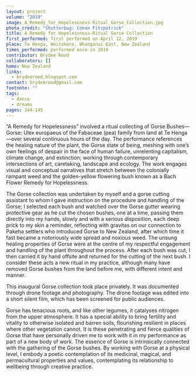 ```yaml
---
layout: project
volume: "2019"
image: A_Remedy_for_Hopelessness-Ritual_Gorse_Collection.jpg
photo_credit: "Shutterbug: Conan Fitzpatrick"
title: A Remedy for Hopelessness—Ritual Gorse Collection
first_performed: first performed on April 12, 2019
place: Te Henga, Waitakere, Whanganui East, New Zealand
times_performed: performed once in 2019
contributor: Brydee Rood
collaborators: []
home: New Zealand
links:
  - brydeerood.blogspot.com
contact: brydeerood@gmail.com
footnote: ""
tags:
  - dance
  - dreams
pages: 144-145
---
```


“A Remedy for Hopelessness” involved a ritual collecting of Gorse Bushes—Gorse: Ulex europaeus of the Fabaceae (pea) family from land at Te Henga—over several continuous hours of the day. The performance references the healing nature of the plant, the Gorse state of being, meshing with one’s own feelings of despair in the face of human failure, unrelenting capitalism, climate change, and extinction; working through contemporary intersections of art, caretaking, landscape and ecology. The work engages visual and conceptual narratives that stretch between the colonially rampant weed and the golden-yellow flowering bush known as a Bach Flower Remedy for Hopelessness.

The Gorse collection was undertaken by myself and a gorse cutting assistant to whom I gave instruction on the procedure and handling of the Gorse; I selected each bush and watched over the Gorse gutter wearing protective gear as he cut the chosen bushes, one at a time, passing them directly into my hands, slowly and with a serious disposition, each deep prick to my skin a reminder, reflecting with gravitas on our connection to Pakeha settlers who introduced Gorse to New Zealand, after which time it fast became a notoriously wide spread and noxious weed. The unsung healing properties of Gorse were at the centre of my respectful engagement and handling of the plant throughout the process. After each bush was cut, I then carried it by hand offsite and returned for the cutting of the next bush. I consider these acts a new ritual in my practice, although many have removed Gorse bushes from the land before me, with different intent and manner.

This inaugural Gorse collection took place privately. It was documented through drone footage and photography. The drone footage was edited into a short silent film, which has been screened for public audiences.

Gorse has tenacious roots, and like other legumes, it catalyses nitrogen from the upper atmosphere. It has a special ability to bring fertility and vitality to otherwise isolated and barren soils, flourishing resilient in places where other vegetation cannot. It is these penetrating and fierce qualities of Gorse that have personally driven me to work with it in my performance as part of a new body of work. The essence of Gorse is intrinsically connected with the gathering of the Gorse bushes. By working with Gorse at a physical level, I embody a poetic contemplation of its medicinal, magical, and permacultural properties and values, contemplating its relationship to wellbeing through creative practice.
